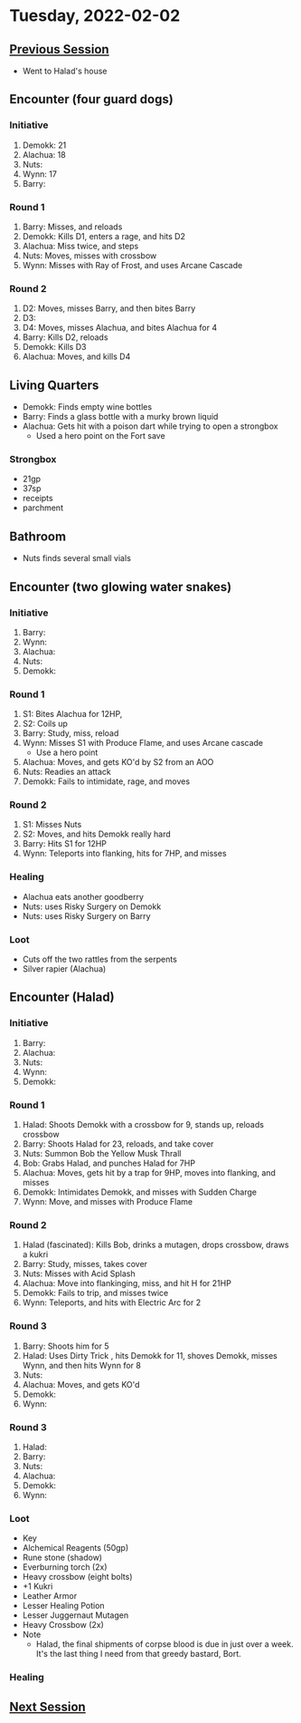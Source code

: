 # Tuesday, 2022-02-02

## [Previous Session](./2022-01-25.md)

- Went to Halad's house

## Encounter (four guard dogs)

### Initiative 

1. Demokk: 21
1. Alachua: 18
1. Nuts: 
1. Wynn: 17
1. Barry:

### Round 1

1. Barry: Misses, and reloads
1. Demokk: Kills D1, enters a rage, and hits D2
1. Alachua: Miss twice, and steps
1. Nuts: Moves, misses with crossbow
1. Wynn: Misses with Ray of Frost, and uses Arcane Cascade

### Round 2

1. D2: Moves, misses Barry, and then bites Barry
1. D3: 
1. D4: Moves, misses Alachua, and bites Alachua for 4
1. Barry: Kills D2, reloads
1. Demokk: Kills D3
1. Alachua: Moves, and kills D4

## Living Quarters

- Demokk: Finds empty wine bottles 
- Barry: Finds a glass bottle with a murky brown liquid
- Alachua: Gets hit with a poison dart while trying to open a strongbox
   - Used a hero point on the Fort save

### Strongbox 

- 21gp
- 37sp
- receipts
- parchment

## Bathroom

- Nuts finds several small vials

## Encounter (two glowing water snakes)

### Initiative

1. Barry:
1. Wynn:
1. Alachua:
1. Nuts:
1. Demokk: 

### Round 1

1. S1: Bites Alachua for 12HP,
1. S2: Coils up
1. Barry: Study, miss, reload
1. Wynn: Misses S1 with Produce Flame, and uses Arcane cascade
   - Use a hero point
1. Alachua: Moves, and gets KO'd by S2 from an AOO
1. Nuts: Readies an attack
1. Demokk: Fails to intimidate, rage, and moves

### Round 2

1. S1: Misses Nuts
1. S2: Moves, and hits Demokk really hard
1. Barry: Hits S1 for 12HP
1. Wynn: Teleports into flanking, hits for 7HP, and misses

### Healing

- Alachua eats another goodberry
- Nuts: uses Risky Surgery on Demokk
- Nuts: uses Risky Surgery on Barry

### Loot

- Cuts off the two rattles from the serpents
- Silver rapier (Alachua)

## Encounter (Halad)

### Initiative

1. Barry: 
1. Alachua:
1. Nuts: 
1. Wynn: 
1. Demokk: 

### Round 1

1. Halad: Shoots Demokk with a crossbow for 9, stands up, reloads crossbow
1. Barry: Shoots Halad for 23, reloads, and take cover
1. Nuts: Summon Bob the Yellow Musk Thrall
1. Bob: Grabs Halad, and punches Halad for 7HP
1. Alachua: Moves, gets hit by a trap for 9HP, moves into flanking, and misses
1. Demokk: Intimidates Demokk, and misses with Sudden Charge 
1. Wynn: Move, and misses with Produce Flame

### Round 2

1. Halad (fascinated): Kills Bob, drinks a mutagen, drops crossbow, draws a kukri
1. Barry: Study, misses, takes cover
1. Nuts: Misses with Acid Splash
1. Alachua: Move into flankinging, miss, and hit H for 21HP
1. Demokk: Fails to trip, and misses twice
1. Wynn: Teleports, and hits with Electric Arc for 2

### Round 3

1. Barry: Shoots him for 5
1. Halad: Uses Dirty Trick , hits Demokk for 11, shoves Demokk, misses Wynn, and then hits Wynn for 8
1. Nuts: 
1. Alachua: Moves, and gets KO'd
1. Demokk: 
1. Wynn: 

### Round 3

1. Halad:
1. Barry:
1. Nuts: 
1. Alachua: 
1. Demokk: 
1. Wynn: 

### Loot

- Key
- Alchemical Reagents (50gp)
- Rune stone (shadow)
- Everburning torch (2x)
- Heavy crossbow (eight bolts)
- +1 Kukri
- Leather Armor
- Lesser Healing Potion
- Lesser Juggernaut Mutagen
- Heavy Crossbow (2x)
- Note
   - Halad, the final shipments of corpse blood is due in just over a week. It's the last thing I need from that greedy bastard, Bort. 

### Healing

## [Next Session](./XXXX-XX-XX.md)
